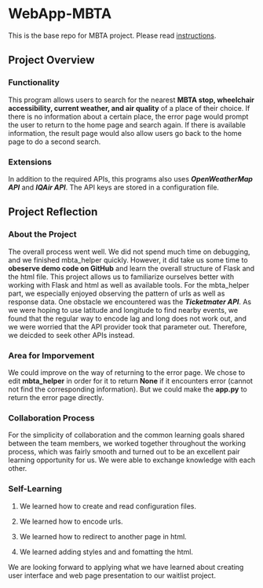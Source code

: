 # WebApp-MBTA
 This is the base repo for MBTA project. Please read [instructions](instructions.md). 

## Project Overview 

### Functionality 
This program allows users to search for the nearest **MBTA stop, wheelchair accessibility, current weather, and air quality** of a place of their choice. If there is no information about a certain place, the error page would prompt the user to return to the home page and search again. If there is available information, the result page would also allow users go back to the home page to do a second search. 

### Extensions 

In addition to the required APIs, this programs also uses ***OpenWeatherMap API*** and ***IQAir API***. The API keys are stored in a configuration file. 

## Project Reflection 

### About the Project 
The overall process went well. We did not spend much time on debugging, and we finished mbta_helper quickly. However, it did take us some time to **obeserve demo code on GitHub** and learn the overall structure of Flask and the html file. This project allows us to familiarize ourselves better with working with Flask and html as well as available tools. For the mbta_helper part, we especially enjoyed observing the pattern of urls as well as response data. One obstacle we encountered was the ***Ticketmater API***. As we were hoping to use latitude and longitude to find nearby events, we found that the regular way to encode lag and long does not work out, and we were worried that the API provider took that parameter out. Therefore, we deicded to seek other APIs instead. 

### Area for Imporvement 
We could improve on the way of returning to the error page. We chose to edit **mbta_helper** in order for it to return **None** if it encounters error (cannot not find the corresponding information). But we could make the **app.py** to return the error page directly. 

### Collaboration Process 
For the simplicity of collaboration and the common learning goals shared between the team members, we worked together throughout the working process, which was fairly smooth and turned out to be an excellent pair learning opportunity for us. We were able to exchange knowledge with each other. 

### Self-Learning 
1) We learned how to create and read configuration files. 

2) We learned how to encode urls. 

3) We learned how to redirect to another page in html. 

4) We learned adding styles and and fomatting the html. 

We are looking forward to applying what we have learned about creating user interface and web page presentation to our waitlist project. 